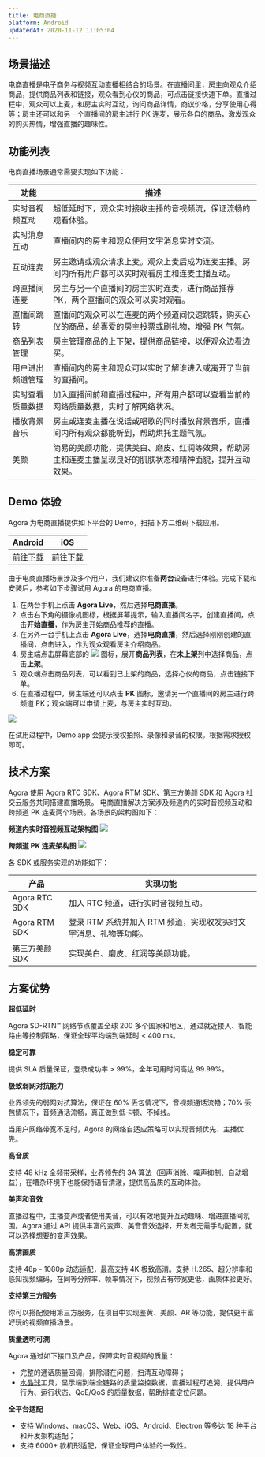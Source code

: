 ```yaml
---
title: 电商直播
platform: Android
updatedAt: 2020-11-12 11:05:04
---
```


## 场景描述

电商直播是电子商务与视频互动直播相结合的场景。在直播间里，房主向观众介绍商品，提供商品列表和链接，观众看到心仪的商品，可点击链接快速下单。直播过程中，观众可以上麦，和房主实时互动，询问商品详情，商议价格，分享使用心得等；房主还可以和另一个直播间的房主进行 PK 连麦，展示各自的商品，激发观众的购买热情，增强直播的趣味性。

## 功能列表

电商直播场景通常需要实现如下功能：

| 功能             | 描述                                                                                                       |
| ---------------- | ---------------------------------------------------------------------------------------------------------- |
| 实时音视频互动   | 超低延时下，观众实时接收主播的音视频流，保证流畅的观看体验。                                               |
| 实时消息互动     | 直播间内的房主和观众使用文字消息实时交流。                                                                 |
| 互动连麦         | 房主邀请或观众请求上麦。观众上麦后成为连麦主播。房间内所有用户都可以实时观看房主和连麦主播互动。           |
| 跨直播间连麦     | 房主与另一个直播间的房主实时连麦，进行商品推荐 PK，两个直播间的观众可以实时观看。                          |
| 直播间跳转       | 直播间的观众可以在连麦的两个频道间快速跳转，购买心仪的商品，给喜爱的房主投票或刷礼物，增强 PK 气氛。       |
| 商品列表管理     | 房主管理商品的上下架，提供商品链接，以便观众边看边买。                                                     |
| 用户进出频道管理 | 直播间内的房主和观众可以实时了解谁进入或离开了当前的直播间。                                               |
| 实时查看质量数据 | 加入直播间前和直播过程中，所有用户都可以查看当前的网络质量数据，实时了解网络状况。                         |
| 播放背景音乐     | 房主或连麦主播在说话或唱歌的同时播放背景音乐，直播间内所有观众都能听到，帮助烘托主题气氛。                 |
| 美颜             | 简易的美颜功能，提供美白、磨皮、红润等效果，帮助房主和连麦主播呈现良好的肌肤状态和精神面貌，提升互动效果。 |

## Demo 体验

Agora 为电商直播提供如下平台的 Demo，扫描下方二维码下载应用。

| Android                                  | iOS                                  |
| ---------------------------------------- | ------------------------------------ |
| [前往下载](./downloads?platform=Android) | [前往下载](./downloads?platform=iOS) |

由于电商直播场景涉及多个用户，我们建议你准备**两台**设备进行体验。完成下载和安装后，参考如下步骤试用 Agora 的电商直播。

1. 在两台手机上点击 **Agora Live**，然后选择**电商直播**。
2. 点击右下角的摄像机图标，根据屏幕提示，输入直播间名字，创建直播间，点击**开始直播**，作为房主开始商品推荐的直播。
3. 在另外一台手机上点击 **Agora Live**，选择**电商直播**，然后选择刚刚创建的直播间，点击进入，作为观众观看房主介绍商品。
4. 房主端点击屏幕底部的 ![](https://web-cdn.agora.io/docs-files/1602213793042) 图标，展开**商品列表**，在**未上架**列中选择商品，点击**上架**。
5. 观众端点击商品列表，可以看到已上架的商品，选择心仪的商品，点击链接下单。
6. 在直播过程中，房主端还可以点击 **PK** 图标，邀请另一个直播间的房主进行跨频道 PK；观众端可以申请上麦，与房主实时互动。

![](https://web-cdn.agora.io/docs-files/1602214314780)

<div class="alert note">在试用过程中，Demo app 会提示授权拍照、录像和录音的权限。根据需求授权即可。</div>

## 技术方案

Agora 使用 Agora RTC SDK、Agora RTM SDK、第三方美颜 SDK 和 Agora 社交云服务共同搭建直播场景。
电商直播解决方案涉及频道内的实时音视频互动和跨频道 PK 连麦两个场景。各场景的架构图如下：

**频道内实时音视频互动架构图**
![](https://web-cdn.agora.io/docs-files/1602214079999)

**跨频道 PK 连麦架构图**
![](https://web-cdn.agora.io/docs-files/1602214090580)

各 SDK 或服务实现的功能如下：

| 产品           | 实现功能                                                         |
| -------------- | ---------------------------------------------------------------- |
| Agora RTC SDK  | 加入 RTC 频道，进行实时音视频互动。                              |
| Agora RTM SDK  | 登录 RTM 系统并加入 RTM 频道，实现收发实时文字消息、礼物等功能。 |
| 第三方美颜 SDK | 实现美白、磨皮、红润等美颜功能。                                 |

## 方案优势

**超低延时**

Agora SD-RTN™ 网络节点覆盖全球 200 多个国家和地区，通过就近接入、智能路由等控制策略，保证全球平均端到端延时 < 400 ms。

**稳定可靠**

提供 SLA 质量保证，登录成功率 > 99%，全年可用时间高达 99.99%。

**极致弱网对抗能力**

业界领先的弱网对抗算法，保证在 60% 丢包情况下，音视频通话流畅；70% 丢包情况下，音频通话流畅，真正做到低卡顿、不掉线。

当用户网络带宽不足时，Agora 的网络自适应策略可以实现音频优先、主播优先。

**高音质**

支持 48 kHz 全频带采样，业界领先的 3A 算法（回声消除、噪声抑制、自动增益），在嘈杂环境下也能保持语音清澈，提供高品质的互动体验。

**美声和音效**

直播过程中，主播变声或者使用美音，可以有效地提升互动趣味、增进直播间氛围。Agora 通过 API 提供丰富的变声、美音音效选择，开发者无需手动配置，就可以选择想要的变声效果。

**高清画质**

支持 48p - 1080p 动态适配，最高支持 4K 极致高清。支持 H.265、超分辨率和感知视频编码，在同等分辨率、帧率情况下，视频占有带宽更低，画质体验更好。

**支持第三方服务**

你可以搭配使用第三方服务，在项目中实现鉴黄、美颜、AR 等功能，提供更丰富好玩的视频直播场景。

**质量透明可溯**

Agora 通过如下接口及产品，保障实时音视频的质量：

- 完整的通话质量回调，排除潜在问题，扫清互动障碍；
- [水晶球](https://console.agora.io/analytics/call/search)工具，显示端到端全链路的质量监控数据，直播过程可追溯，提供用户行为、运行状态、QoE/QoS 的质量数据，帮助排查定位问题。

**全平台适配**

- 支持 Windows、macOS、Web、iOS、Android、Electron 等多达 18 种平台和开发架构适配；
- 支持 6000+ 款机形适配，保证全球用户体验的一致性。
